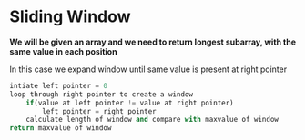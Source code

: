 # Sliding Window

**We will be given an array and we need to return longest subarray, with the same value in each position**

In this case we expand window until same value is present at right pointer
```python
intiate left pointer = 0
loop through right pointer to create a window
    if(value at left pointer != value at right pointer)
        left pointer = right pointer
    calculate length of window and compare with maxvalue of window
return maxvalue of window
```

